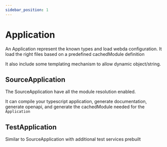 ```yaml
---
sidebar_position: 1
---
```


# Application

An Application represent the known types and load webda configuration.
It load the right files based on a predefined cachedModule definition

It also include some templating mechanism to allow dynamic object/string.

## SourceApplication

The SourceApplication have all the module resolution enabled.

It can compile your typescript application, generate documentation, generate openapi, and generate the cachedModule needed for the `Application`

## TestApplication

Similar to SourceApplication with additional test services prebuilt
